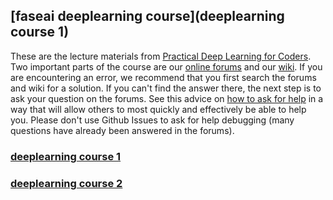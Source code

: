 ## [faseai deeplearning course](deeplearning course 1)

These are the lecture materials from [Practical Deep Learning for Coders](http://course.fast.ai/). Two important parts of the course are our [online forums](http://forums.fast.ai/) and our [wiki](http://wiki.fast.ai/index.php/Main_Page). If you are encountering an error, we recommend that you first search the forums and wiki for a solution. If you can't find the answer there, the next step is to ask your question on the forums. See this advice on [how to ask for help](http://wiki.fast.ai/index.php/How_to_ask_for_Help) in a way that will allow others to most quickly and effectively be able to help you. Please don't use Github Issues to ask for help debugging (many questions have already been answered in the forums).


### [deeplearning course 1](https://github.com/fastai/courses/tree/master/deeplearning1/nbs)

### [deeplearning course 2](https://github.com/fastai/courses/tree/master/deeplearning2)
